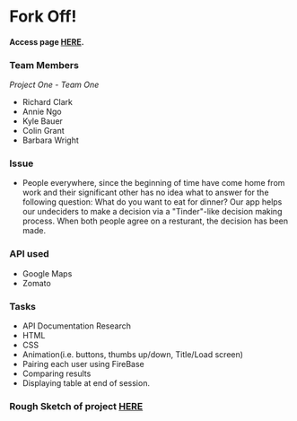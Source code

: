 # Fork Off!
#### Access page [HERE](https://barb03.github.io/TeamOne-ProjectOne/).

### Team Members
*Project One - Team One*
* Richard Clark
* Annie Ngo
* Kyle Bauer
* Colin Grant
* Barbara Wright

### Issue
* People everywhere, since the beginning of time have come home from work and their significant other has no idea what to answer for the following question: What do you want to eat for dinner?  Our app helps our undeciders to make a decision via a "Tinder"-like decision making process. When both people agree on a resturant, the decision has been made.

### API used
* Google Maps
* Zomato

### Tasks
* API Documentation Research
* HTML 
* CSS
* Animation(i.e. buttons, thumbs up/down, Title/Load screen)
* Pairing each user using FireBase
* Comparing results
* Displaying table at end of session.

### Rough Sketch of project [HERE](assets/images/RoughDraft.JPG)
